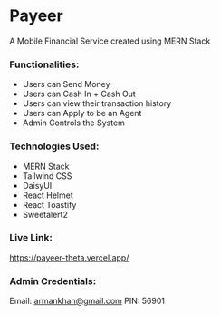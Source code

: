 # Payeer

A Mobile Financial Service created using MERN Stack

### Functionalities:

- Users can Send Money
- Users can Cash In + Cash Out
- Users can view their transaction history
- Users can Apply to be an Agent
- Admin Controls the System

### Technologies Used:

- MERN Stack
- Tailwind CSS
- DaisyUI
- React Helmet
- React Toastify
- Sweetalert2

### Live Link:

https://payeer-theta.vercel.app/

### Admin Credentials:

Email: armankhan@gmail.com
PIN: 56901
